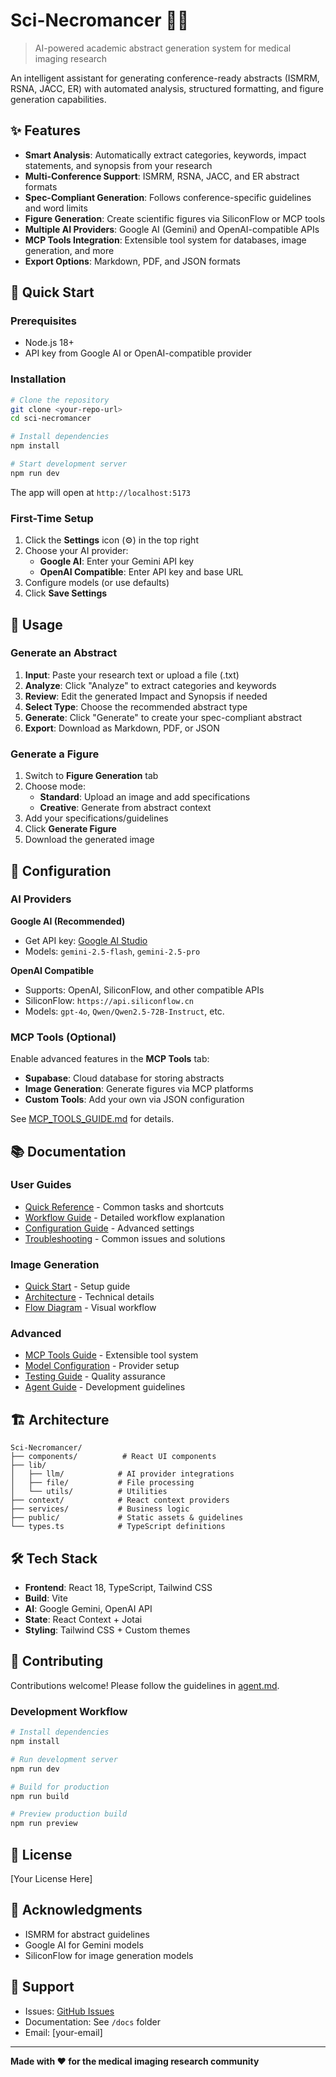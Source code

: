 # Sci-Necromancer 🧙‍♂️

> AI-powered academic abstract generation system for medical imaging research

An intelligent assistant for generating conference-ready abstracts (ISMRM, RSNA, JACC, ER) with automated analysis, structured formatting, and figure generation capabilities.

## ✨ Features

- **Smart Analysis**: Automatically extract categories, keywords, impact statements, and synopsis from your research
- **Multi-Conference Support**: ISMRM, RSNA, JACC, and ER abstract formats
- **Spec-Compliant Generation**: Follows conference-specific guidelines and word limits
- **Figure Generation**: Create scientific figures via SiliconFlow or MCP tools
- **Multiple AI Providers**: Google AI (Gemini) and OpenAI-compatible APIs
- **MCP Tools Integration**: Extensible tool system for databases, image generation, and more
- **Export Options**: Markdown, PDF, and JSON formats

## 🚀 Quick Start

### Prerequisites

- Node.js 18+ 
- API key from Google AI or OpenAI-compatible provider

### Installation

```bash
# Clone the repository
git clone <your-repo-url>
cd sci-necromancer

# Install dependencies
npm install

# Start development server
npm run dev
```

The app will open at `http://localhost:5173`

### First-Time Setup

1. Click the **Settings** icon (⚙️) in the top right
2. Choose your AI provider:
   - **Google AI**: Enter your Gemini API key
   - **OpenAI Compatible**: Enter API key and base URL
3. Configure models (or use defaults)
4. Click **Save Settings**

## 📖 Usage

### Generate an Abstract

1. **Input**: Paste your research text or upload a file (.txt)
2. **Analyze**: Click "Analyze" to extract categories and keywords
3. **Review**: Edit the generated Impact and Synopsis if needed
4. **Select Type**: Choose the recommended abstract type
5. **Generate**: Click "Generate" to create your spec-compliant abstract
6. **Export**: Download as Markdown, PDF, or JSON

### Generate a Figure

1. Switch to **Figure Generation** tab
2. Choose mode:
   - **Standard**: Upload an image and add specifications
   - **Creative**: Generate from abstract context
3. Add your specifications/guidelines
4. Click **Generate Figure**
5. Download the generated image

## 🔧 Configuration

### AI Providers

**Google AI (Recommended)**
- Get API key: [Google AI Studio](https://aistudio.google.com/app/apikey)
- Models: `gemini-2.5-flash`, `gemini-2.5-pro`

**OpenAI Compatible**
- Supports: OpenAI, SiliconFlow, and other compatible APIs
- SiliconFlow: `https://api.siliconflow.cn`
- Models: `gpt-4o`, `Qwen/Qwen2.5-72B-Instruct`, etc.

### MCP Tools (Optional)

Enable advanced features in the **MCP Tools** tab:

- **Supabase**: Cloud database for storing abstracts
- **Image Generation**: Generate figures via MCP platforms
- **Custom Tools**: Add your own via JSON configuration

See [MCP_TOOLS_GUIDE.md](MCP_TOOLS_GUIDE.md) for details.

## 📚 Documentation

### User Guides
- [Quick Reference](QUICK_REFERENCE.md) - Common tasks and shortcuts
- [Workflow Guide](WORKFLOW.md) - Detailed workflow explanation
- [Configuration Guide](CONFIGURATION.md) - Advanced settings
- [Troubleshooting](TROUBLESHOOTING.md) - Common issues and solutions

### Image Generation
- [Quick Start](QUICK_START_IMAGE_GENERATION.md) - Setup guide
- [Architecture](IMAGE_GENERATION_ARCHITECTURE.md) - Technical details
- [Flow Diagram](IMAGE_GENERATION_FLOW.md) - Visual workflow

### Advanced
- [MCP Tools Guide](MCP_TOOLS_GUIDE.md) - Extensible tool system
- [Model Configuration](MODEL_CONFIGURATION_GUIDE.md) - Provider setup
- [Testing Guide](TESTING_GUIDE.md) - Quality assurance
- [Agent Guide](agent.md) - Development guidelines

## 🏗️ Architecture

```
Sci-Necromancer/
├── components/          # React UI components
├── lib/
│   ├── llm/            # AI provider integrations
│   ├── file/           # File processing
│   └── utils/          # Utilities
├── context/            # React context providers
├── services/           # Business logic
├── public/             # Static assets & guidelines
└── types.ts            # TypeScript definitions
```

## 🛠️ Tech Stack

- **Frontend**: React 18, TypeScript, Tailwind CSS
- **Build**: Vite
- **AI**: Google Gemini, OpenAI API
- **State**: React Context + Jotai
- **Styling**: Tailwind CSS + Custom themes

## 🤝 Contributing

Contributions welcome! Please follow the guidelines in [agent.md](agent.md).

### Development Workflow

```bash
# Install dependencies
npm install

# Run development server
npm run dev

# Build for production
npm run build

# Preview production build
npm run preview
```

## 📝 License

[Your License Here]

## 🙏 Acknowledgments

- ISMRM for abstract guidelines
- Google AI for Gemini models
- SiliconFlow for image generation models

## 📧 Support

- Issues: [GitHub Issues](your-repo-url/issues)
- Documentation: See `/docs` folder
- Email: [your-email]

---

**Made with ❤️ for the medical imaging research community**
